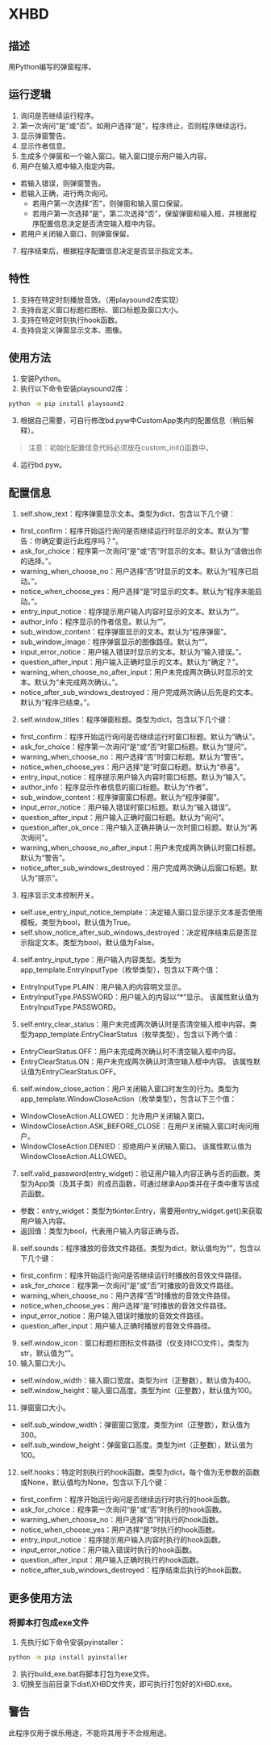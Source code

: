 # XHBD
## 描述
用Python编写的弹窗程序。
## 运行逻辑
1. 询问是否继续运行程序。
2. 第一次询问“是”或“否”。如用户选择“是”，程序终止，否则程序继续运行。
3. 显示弹窗警告。
4. 显示作者信息。
5. 生成多个弹窗和一个输入窗口。输入窗口提示用户输入内容。
6. 用户在输入框中输入指定内容。
- 若输入错误，则弹窗警告。
- 若输入正确，进行两次询问。
  - 若用户第一次选择“否”，则弹窗和输入窗口保留。
  - 若用户第一次选择“是”，第二次选择“否”，保留弹窗和输入框，并根据程序配置信息决定是否清空输入框中内容。
- 若用户关闭输入窗口，则弹窗保留。
7. 程序结束后，根据程序配置信息决定是否显示指定文本。
## 特性
1. 支持在特定时刻播放音效。（用playsound2库实现）
2. 支持自定义窗口标题栏图标、窗口标题及窗口大小。
3. 支持在特定时刻执行hook函数。
4. 支持自定义弹窗显示文本、图像。
## 使用方法
1. 安装Python。
2. 执行以下命令安装playsound2库：
```bat
python -m pip install playsound2
```
3. 根据自己需要，可自行修改bd.pyw中CustomApp类内的配置信息（稍后解释）。
> 注意：初始化配置信息代码必须放在custom_init()函数中。
4. 运行bd.pyw。
## 配置信息
1. self.show_text：程序弹窗显示文本。类型为dict，包含以下几个键：
- first_confirm：程序开始运行询问是否继续运行时显示的文本。默认为“警告：你确定要运行此程序吗？”。
- ask_for_choice：程序第一次询问“是”或“否”时显示的文本。默认为“请做出你的选择。”。
- warning_when_choose_no：用户选择“否”时显示的文本。默认为“程序已启动。”。
- notice_when_choose_yes：用户选择“是”时显示的文本。默认为“程序未能启动。”。
- entry_input_notice：程序提示用户输入内容时显示的文本。默认为“”。
- author_info：程序显示的作者信息。默认为“”。
- sub_window_content：程序弹窗显示的文本。默认为“程序弹窗”。
- sub_window_image：程序弹窗显示的图像路径。默认为“”。
- input_error_notice：用户输入错误时显示的文本。默认为“输入错误。”。
- question_after_input：用户输入正确时显示的文本。默认为“确定？”。
- warning_when_choose_no_after_input：用户未完成两次确认时显示的文本。默认为“未完成两次确认。”。
- notice_after_sub_windows_destroyed：用户完成两次确认后先是的文本。默认为“程序已结束。”。
2. self.window_titles：程序弹窗标题。类型为dict，包含以下几个键：
- first_confirm：程序开始运行询问是否继续运行时窗口标题。默认为“确认”。
- ask_for_choice：程序第一次询问“是”或“否”时窗口标题。默认为“提问”。
- warning_when_choose_no：用户选择“否”时窗口标题。默认为“警告”。
- notice_when_choose_yes：用户选择“是”时窗口标题。默认为“恭喜”。
- entry_input_notice：程序提示用户输入内容时窗口标题。默认为“输入”。
- author_info：程序显示作者信息的窗口标题。默认为“作者”。
- sub_window_content：程序弹窗窗口标题。默认为“程序弹窗”。
- input_error_notice：用户输入错误时窗口标题。默认为“输入错误”。
- question_after_input：用户输入正确时窗口标题。默认为“询问”。
- question_after_ok_once：用户输入正确并确认一次时窗口标题。默认为“再次询问”。
- warning_when_choose_no_after_input：用户未完成两次确认时窗口标题。默认为“警告”。
- notice_after_sub_windows_destroyed：用户完成两次确认后窗口标题。默认为“提示”。
3. 程序显示文本控制开关。
- self.use_entry_input_notice_template：决定输入窗口显示提示文本是否使用模板。类型为bool，默认值为True。
- self.show_notice_after_sub_windows_destroyed：决定程序结束后是否显示指定文本。类型为bool，默认值为False。
4. self.entry_input_type：用户输入内容类型。类型为app_template.EntryInputType（枚举类型），包含以下两个值：
- EntryInputType.PLAIN：用户输入的内容明文显示。
- EntryInputType.PASSWORD：用户输入的内容以“*”显示。
该属性默认值为EntryInputType.PASSWORD。
5. self.entry_clear_status：用户未完成两次确认时是否清空输入框中内容。类型为app_template.EntryClearStatus（枚举类型），包含以下两个值：
- EntryClearStatus.OFF：用户未完成两次确认时不清空输入框中内容。
- EntryClearStatus.ON：用户未完成两次确认时清空输入框中内容。
该属性默认值为EntryClearStatus.OFF。
6. self.window_close_action：用户关闭输入窗口时发生的行为。类型为app_template.WindowCloseAction（枚举类型），包含以下三个值：
- WindowCloseAction.ALLOWED：允许用户关闭输入窗口。
- WindowCloseAction.ASK_BEFORE_CLOSE：在用户关闭输入窗口时询问用户。
- WindowCloseAction.DENIED：拒绝用户关闭输入窗口。
该属性默认值为WindowCloseAction.ALLOWED。
7. self.valid_password(entry_widget)：验证用户输入内容正确与否的函数。类型为App类（及其子类）的成员函数，可通过继承App类并在子类中重写该成员函数。
- 参数：entry_widget：类型为tkinter.Entry，需要用entry_widget.get()来获取用户输入内容。
- 返回值：类型为bool，代表用户输入内容正确与否。
8. self.sounds：程序播放的音效文件路径。类型为dict，默认值均为“”，包含以下几个键：
- first_confirm：程序开始运行询问是否继续运行时播放的音效文件路径。
- ask_for_choice：程序第一次询问“是”或“否”时播放的音效文件路径。
- warning_when_choose_no：用户选择“否”时播放的音效文件路径。
- notice_when_choose_yes：用户选择“是”时播放的音效文件路径。
- input_error_notice：用户输入错误时播放的音效文件路径。
- question_after_input：用户输入正确时播放的音效文件路径。
9. self.window_icon：窗口标题栏图标文件路径（仅支持ICO文件）。类型为str，默认值为“”。
10. 输入窗口大小。
- self.window_width：输入窗口宽度。类型为int（正整数），默认值为400。
- self.window_height：输入窗口高度。类型为int（正整数），默认值为100。
11. 弹窗窗口大小。
- self.sub_window_width：弹窗窗口宽度。类型为int（正整数），默认值为300。
- self.sub_window_height：弹窗窗口高度。类型为int（正整数），默认值为100。
12. self.hooks：特定时刻执行的hook函数。类型为dict，每个值为无参数的函数或None，默认值均为None，包含以下几个键：
- first_confirm：程序开始运行询问是否继续运行时执行的hook函数。
- ask_for_choice：程序第一次询问“是”或“否”时执行的hook函数。
- warning_when_choose_no：用户选择“否”时执行的hook函数。
- notice_when_choose_yes：用户选择“是”时执行的hook函数。
- entry_input_notice：程序提示用户输入内容时执行的hook函数。
- input_error_notice：用户输入错误时执行的hook函数。
- question_after_input：用户输入正确时执行的hook函数。
- notice_after_sub_windows_destroyed：程序结束后执行的hook函数。
## 更多使用方法
### 将脚本打包成exe文件
1. 先执行如下命令安装pyinstaller：
```bat
python -m pip install pyinstaller
```
2. 执行build_exe.bat将脚本打包为exe文件。
3. 切换至当前目录下dist\XHBD文件夹，即可执行打包好的XHBD.exe。
## 警告
此程序仅用于娱乐用途，不能将其用于不合规用途。

